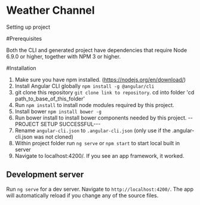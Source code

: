 # Weather Channel

Setting up project

#Prerequisites

Both the CLI and generated project have dependencies that require Node 6.9.0 or higher, together with NPM 3 or higher.

#Installation
1. Make sure you have npm installed. (https://nodejs.org/en/download/)
2. Install Angular CLI globally `npm install -g @angular/cli`
3. git clone this repository `git clone link to repository`. cd into folder 'cd path_to_base_of_this_folder'
4. Run `npm install` to install node modules required by this project.
5. Install bower `npm install bower -g`
6. Run bower install  to install bower components needed by this project.
--PROJECT SETUP SUCCESSFUL---
7. Rename `angular-cli.json` to `.angular-cli.json` (only use if the .angular-cli.json was not cloned)
8. Within project folder run `ng serve` or `npm start` to start local built in server
9. Navigate to localhost:4200/. If you see an app framework, it worked. 


## Development server
Run `ng serve` for a dev server. Navigate to `http://localhost:4200/`. The app will automatically reload if you change any of the source files.

